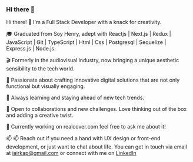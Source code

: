 ### Hi there 👋

Hi there! 👋 I'm a Full Stack Developer with a knack for creativity.

🎓 Graduated from Soy Henry, adept with Reactjs | Next.js | Redux | JavaScript | Git | TypeScript | Html | Css | Postgresql | Sequelize | Express.js | Node.js.

🎬 Formerly in the audiovisual industry, now bringing a unique aesthetic sensibility to the tech world.

🚀 Passionate about crafting innovative digital solutions that are not only functional but visually engaging.

🌱 Always learning and staying ahead of new tech trends.

👯 Open to collaborations and new challenges. Love thinking out of the box and adding a creative twist.

💼 Currently working on realcover.com feel free to ask me about it!

📫 📫 Reach out if you need a hand with UX design or front-end development, or just want to chat about life. You can get in touch via email at iairkap@gmail.com or connect with me on [LinkedIn](https://www.linkedin.com/in/iair-kaplun-97145a88/)

